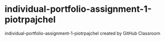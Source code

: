# individual-portfolio-assignment-1-piotrpajchel
individual-portfolio-assignment-1-piotrpajchel created by GitHub Classroom
